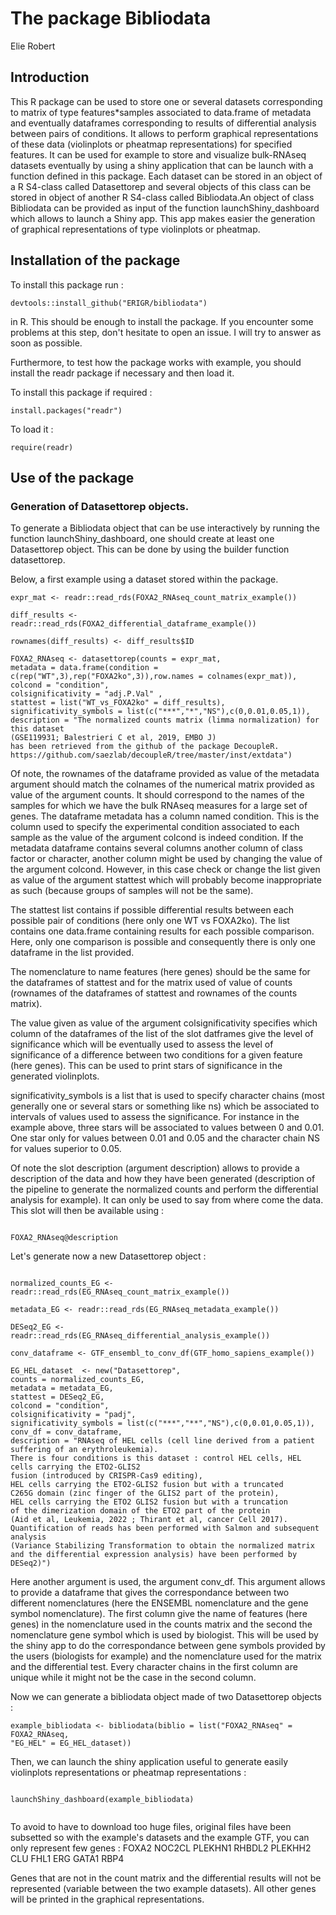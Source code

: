 # The package Bibliodata

Elie Robert

## Introduction

This R package can be used to store one or several datasets corresponding to matrix of type features*samples associated to data.frame of metadata and eventually dataframes corresponding to results of differential analysis between pairs of conditions. It allows to perform graphical representations of these data (violinplots or pheatmap representations) for  specified features. It can be used for example to store and visualize bulk-RNAseq datasets eventually by using a shiny application that can be launch with a function defined  in this package. Each dataset can be stored in an object of a R S4-class called Datasettorep and several objects of this class can be stored in object of another R S4-class called Bibliodata.An object of class Bibliodata can be provided as input of the function launchShiny_dashboard which allows to launch a Shiny app. This app makes easier the generation of graphical representations of type violinplots or pheatmap.

## Installation of the package 

To install this package run :

``` devtools::install_github("ERIGR/bibliodata") ```

in R. This should be enough to install the package. If you encounter some problems at this step, don't hesitate to open an issue. I will try to answer as soon as possible.

Furthermore, to test how the package works with example, you should install the readr package if necessary and then load it.

To install this package if required :

``` install.packages("readr") ```

To load it :

``` require(readr) ```


## Use of the package

### Generation of Datasettorep objects. 

To generate a Bibliodata object that can be use interactively by running the function launchShiny_dashboard, one should create at least one Datasettorep object.
This can be done by using the builder function datasettorep.

Below, a first example using a dataset stored within the package.

``` 
expr_mat <- readr::read_rds(FOXA2_RNAseq_count_matrix_example()) 

diff_results <- readr::read_rds(FOXA2_differential_dataframe_example())

rownames(diff_results) <- diff_results$ID

FOXA2_RNAseq <- datasettorep(counts = expr_mat, 
metadata = data.frame(condition = c(rep("WT",3),rep("FOXA2ko",3)),row.names = colnames(expr_mat)), 
colcond = "condition", 
colsignificativity = "adj.P.Val" , 
stattest = list("WT_vs_FOXA2ko" = diff_results),
significativity_symbols = list(c("***","*","NS"),c(0,0.01,0.05,1)),
description = "The normalized counts matrix (limma normalization) for this dataset 
(GSE119931; Balestrieri C et al, 2019, EMBO J) 
has been retrieved from the github of the package DecoupleR.
https://github.com/saezlab/decoupleR/tree/master/inst/extdata")

```

Of note, the rownames of the dataframe provided as value of the metadata argument should match the colnames of the numerical matrix provided as value of the argument counts. It should correspond to the names of the samples for which we have the bulk RNAseq measures for a large set of genes. The dataframe metadata has a column named condition. This is the column used to specify the experimental condition associated to each sample as the value of the argument colcond is indeed condition. If the metadata dataframe contains several columns another column of class factor or character, another column might be used by changing the value of the argument colcond. However, in this case check or change the list given as value of the argument stattest which will probably become inappropriate as such (because groups of samples will not be the same).

The stattest list contains if possible differential results between each possible pair of conditions (here only one WT vs FOXA2ko). The list contains one data.frame containing results for each possible comparison. Here, only one comparison is possible and consequently there is only one dataframe in the list provided. 

The nomenclature to name features (here genes) should be the same for the dataframes of stattest and for the matrix used of value of counts (rownames of the dataframes of stattest and rownames of the counts matrix).

The value given as value of the argument colsignificativity specifies which column of the dataframes of the list of the slot datframes give the level of significance which will be eventually used to assess the level of significance of a difference between two conditions for a given feature (here genes). This can be used to print stars of significance in the generated violinplots.

significativity_symbols is a list that is used to specify character chains (most generally one or several stars or something like ns) which be associated to intervals of values used to assess the significance. For instance in the example above, three stars will be associated to values between 0 and 0.01. One star only for values between 0.01 and 0.05 and the character chain NS for values superior to 0.05.

Of note the slot description (argument description) allows to provide a description of the data and how they have been generated (description of the pipeline to generate the normalized counts and perform the differential analysis for example). It can only be used to say from where come the data. This slot will then be available using :

``` 

FOXA2_RNAseq@description

```

Let's generate now a new Datasettorep object :

```

normalized_counts_EG <- readr::read_rds(EG_RNAseq_count_matrix_example())

metadata_EG <- readr::read_rds(EG_RNAseq_metadata_example())

DESeq2_EG <- readr::read_rds(EG_RNAseq_differential_analysis_example())

conv_dataframe <- GTF_ensembl_to_conv_df(GTF_homo_sapiens_example())

EG_HEL_dataset  <- new("Datasettorep",
counts = normalized_counts_EG,
metadata = metadata_EG,
stattest = DESeq2_EG,
colcond = "condition",
colsignificativity = "padj",
significativity_symbols = list(c("***","**","NS"),c(0,0.01,0.05,1)),
conv_df = conv_dataframe,
description = "RNAseq of HEL cells (cell line derived from a patient 
suffering of an erythroleukemia). 
There is four conditions is this dataset : control HEL cells, HEL cells carrying the ETO2-GLIS2 
fusion (introduced by CRISPR-Cas9 editing), 
HEL cells carrying the ETO2-GLIS2 fusion but with a truncated 
C265G domain (zinc finger of the GLIS2 part of the protein), 
HEL cells carrying the ETO2 GLIS2 fusion but with a truncation 
of the dimerization domain of the ETO2 part of the protein
(Aid et al, Leukemia, 2022 ; Thirant et al, cancer Cell 2017). 
Quantification of reads has been performed with Salmon and subsequent analysis 
(Variance Stabilizing Transformation to obtain the normalized matrix 
and the differential expression analysis) have been performed by DESeq2)")

```

Here another argument is used, the argument conv_df.
This argument allows to provide a dataframe that gives the correspondance between two different nomenclatures (here the ENSEMBL nomenclature and the gene symbol nomenclature). The first column give the name of features (here genes) in the nomenclature used in the counts matrix and the second the nomenclature gene symbol which is used by biologist. This will be used by the shiny app to do the correspondance between gene symbols provided by the users (biologists for example) and the nomenclature used for the matrix and the differential test. Every character chains in the first column are unique while it might not be the case in the second column.

Now we can generate a bibliodata object made of two Datasettorep objects :

```
example_bibliodata <- bibliodata(biblio = list("FOXA2_RNAseq" = FOXA2_RNAseq,
"EG_HEL" = EG_HEL_dataset))

```

Then, we can launch the shiny application useful to generate easily violinplots representations or pheatmap representations :

```

launchShiny_dashboard(example_bibliodata)


```

To avoid to have to download too huge files, original files have been subsetted so with the example's datasets and the example GTF,
you can only represent few genes :
FOXA2
NOC2CL
PLEKHN1
RHBDL2
PLEKHH2
CLU
FHL1
ERG
GATA1
RBP4

Genes that are not in the count matrix and the differential results will not be represented (variable between the two example datasets). All other genes will be printed in the graphical representations.




 
 




